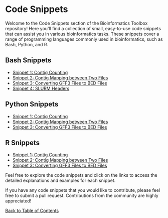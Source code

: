 # Code Snippets

Welcome to the Code Snippets section of the Bioinformatics Toolbox repository! Here you'll find a collection of small, easy-to-use code snippets that can assist you in various bioinformatics tasks. These snippets cover a range of programming languages commonly used in bioinformatics, such as Bash, Python, and R.

## Bash Snippets

- [Snippet 1: Contig Counting](bash/contig-counting.md)
- [Snippet 2: Contig Mapping between Two Files](bash/contig-mapping.md)
- [Snippet 3: Converting GFF3 Files to BED Files](bash/gff3-to-bed.md)
- [Snippet 4: SLURM Headers](bash/slurm_headers.md)

## Python Snippets

- [Snippet 1: Contig Counting](python/contig-counting.md)
- [Snippet 2: Contig Mapping between Two Files](python/contig-mapping.md)
- [Snippet 3: Converting GFF3 Files to BED Files](python/gff3-to-bed.md)

## R Snippets

- [Snippet 1: Contig Counting](r/contig-counting.md)
- [Snippet 2: Contig Mapping between Two Files](r/contig-mapping.md)
- [Snippet 3: Converting GFF3 Files to BED Files](r/gff3-to-bed.md)

Feel free to explore the code snippets and click on the links to access the detailed explanations and examples for each snippet.

If you have any code snippets that you would like to contribute, please feel free to submit a pull request. Contributions from the community are highly appreciated!

[Back to Table of Contents](README.md#table-of-contents)
